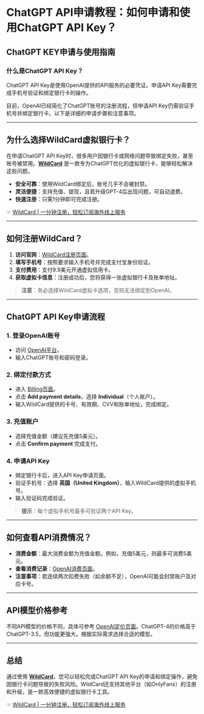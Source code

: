 # ChatGPT API申请教程：如何申请和使用ChatGPT API Key？

## ChatGPT KEY申请与使用指南

### 什么是ChatGPT API Key？
ChatGPT API Key是使用OpenAI提供的API服务的必要凭证。申请API Key需要完成手机号验证和绑定银行卡的操作。

目前，OpenAI已经简化了ChatGPT账号的注册流程，但申请API Key仍需验证手机号并绑定银行卡。以下是详细的申请步骤和注意事项。

---

## 为什么选择WildCard虚拟银行卡？

在申请ChatGPT API Key时，很多用户因银行卡或网络问题导致绑定失败，甚至账号被禁用。**[WildCard](https://bit.ly/bewildcard)** 是一款专为ChatGPT优化的虚拟银行卡，能够轻松解决这些问题。

- **安全可靠**：使用WildCard绑定后，账号几乎不会被封禁。
- **灵活便捷**：支持充值、提现，且若升级GPT-4后出现问题，可自动退费。
- **快速注册**：只需1分钟即可完成注册。

☞ [WildCard | 一分钟注册，轻松订阅海外线上服务](https://bit.ly/bewildcard)

---

## 如何注册WildCard？

1. **访问官网**：[WildCard注册页面](https://bit.ly/bewildcard)。
2. **填写手机号**：按照要求输入手机号并完成支付宝身份验证。
3. **支付费用**：支付9.9美元开通虚拟信用卡。
4. **获取虚拟卡信息**：注册成功后，您将获得一张虚拟银行卡及账单地址。

> **注意**：务必选择WildCard虚拟卡选项，否则无法绑定到OpenAI。

---

## ChatGPT API Key申请流程

### 1. 登录OpenAI账号
- 访问 [OpenAI平台](https://platform.openai.com/)。
- 输入ChatGPT账号和密码登录。

### 2. 绑定付款方式
- 进入 [Billing页面](https://platform.openai.com/account/billing/overview)。
- 点击 **Add payment details**，选择 **Individual**（个人账户）。
- 输入WildCard提供的卡号、有效期、CVV和账单地址，完成绑定。

### 3. 充值账户
- 选择充值金额（建议先充值5美元）。
- 点击 **Confirm payment** 完成支付。

### 4. 申请API Key
- 绑定银行卡后，进入API Key申请页面。
- 验证手机号：选择 **英国（United Kingdom）**，输入WildCard提供的虚拟手机号。
- 输入验证码完成验证。

> **提示**：每个虚拟手机号最多可验证两个API Key。

---

## 如何查看API消费情况？

- **消费金额**：最大消费金额为充值金额。例如，充值5美元，则最多可消费5美元。
- **查看消费记录**：[OpenAI消费页面](https://platform.openai.com/usage)。
- **注意事项**：若连续两次扣费失败（如余额不足），OpenAI可能会封禁账户及对应卡号。

---

## API模型价格参考

不同API模型的价格不同，具体可参考 [OpenAI定价页面](https://openai.com/pricing)。ChatGPT-4的价格高于ChatGPT-3.5，但功能更强大。根据实际需求选择合适的模型。

---

## 总结

通过使用 **[WildCard](https://bit.ly/bewildcard)**，您可以轻松完成ChatGPT API Key的申请和绑定操作，避免因银行卡问题导致的失败风险。WildCard还支持其他平台（如OnlyFans）的注册和升级，是一款高效便捷的虚拟银行卡工具。

☞ [WildCard | 一分钟注册，轻松订阅海外线上服务](https://bit.ly/bewildcard)
